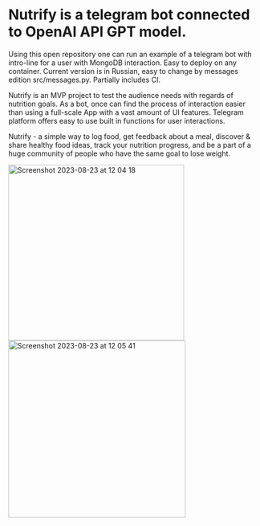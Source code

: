 # Nutrify is a telegram bot connected to OpenAI API GPT model. 
Using this open repository one can run an example of a telegram bot with intro-line for a user with MongoDB interaction. Easy to deploy on any container. Current version is in Russian, easy to change by messages edition src/messages.py. Partially includes CI.

Nutrify is an MVP project to test the audience needs with regards of nutrition goals. As a bot, once can find the process of interaction easier than using a full-scale App with a vast amount of UI features. Telegram platform offers easy to use built in functions for user interactions.

Nutrify - a simple way to log food, get feedback about a meal, discover & share healthy food ideas, track your nutrition progress, and be a part of a huge community of people who have the same goal to lose weight. 

<img width="350" alt="Screenshot 2023-08-23 at 12 04 18" src="https://github.com/aleksglushko/nutrition_coach_tg_bot/assets/33725021/8a22c646-489c-4525-bf90-42cb4687d205">

<img width="353" alt="Screenshot 2023-08-23 at 12 05 41" src="https://github.com/aleksglushko/nutrition_coach_tg_bot/assets/33725021/c0a6ba41-6a17-4da4-8d34-df4f12c8e1d8">
